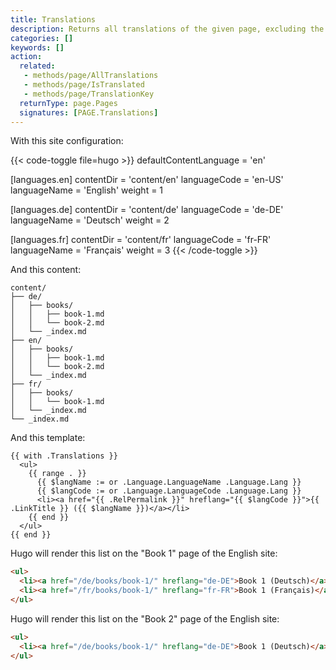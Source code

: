 ```yaml
---
title: Translations
description: Returns all translations of the given page, excluding the current language.  
categories: []
keywords: []
action:
  related:
   - methods/page/AllTranslations
   - methods/page/IsTranslated
   - methods/page/TranslationKey
  returnType: page.Pages
  signatures: [PAGE.Translations]
---
```


With this site configuration:

{{< code-toggle file=hugo >}}
defaultContentLanguage = 'en'

[languages.en]
contentDir = 'content/en'
languageCode = 'en-US'
languageName = 'English'
weight = 1

[languages.de]
contentDir = 'content/de'
languageCode = 'de-DE'
languageName = 'Deutsch'
weight = 2

[languages.fr]
contentDir = 'content/fr'
languageCode = 'fr-FR'
languageName = 'Français'
weight = 3
{{< /code-toggle >}}

And this content:

```text
content/
├── de/
│   ├── books/
│   │   ├── book-1.md
│   │   └── book-2.md
│   └── _index.md
├── en/
│   ├── books/
│   │   ├── book-1.md
│   │   └── book-2.md
│   └── _index.md
├── fr/
│   ├── books/
│   │   └── book-1.md
│   └── _index.md
└── _index.md
```

And this template:

```go-html-template
{{ with .Translations }}
  <ul>
    {{ range . }}
      {{ $langName := or .Language.LanguageName .Language.Lang }}
      {{ $langCode := or .Language.LanguageCode .Language.Lang }}
      <li><a href="{{ .RelPermalink }}" hreflang="{{ $langCode }}">{{ .LinkTitle }} ({{ $langName }})</a></li>
    {{ end }}
  </ul>
{{ end }}
```

Hugo will render this list on the "Book 1" page of the English site:

```html
<ul>
  <li><a href="/de/books/book-1/" hreflang="de-DE">Book 1 (Deutsch)</a></li>
  <li><a href="/fr/books/book-1/" hreflang="fr-FR">Book 1 (Français)</a></li>
</ul>
```

Hugo will render this list on the "Book 2" page of the English site:

```html
<ul>
  <li><a href="/de/books/book-1/" hreflang="de-DE">Book 1 (Deutsch)</a></li>
</ul>
```

